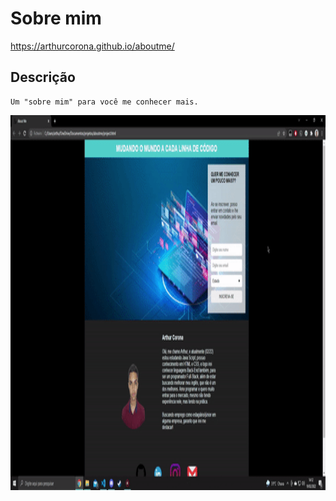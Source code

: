 # Sobre mim

https://arthurcorona.github.io/aboutme/

   ## Descrição
  
    Um "sobre mim" para você me conhecer mais.
    
  
  <p align="center">
    <img src="readme/page.gif"
     width="1000" height="600">
  </p>
 

  
  
  
